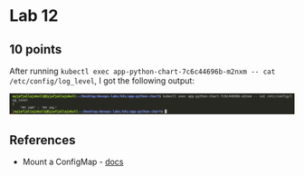 # Lab 12

## 10 points

After running `kubectl exec app-python-chart-7c6c44696b-m2nxm -- cat /etc/config/log_level`, I got the following output:

![img](README/configMounted.png)

## References

- Mount a ConfigMap - [docs](https://kubernetes.io/docs/concepts/storage/volumes/#configmap)
